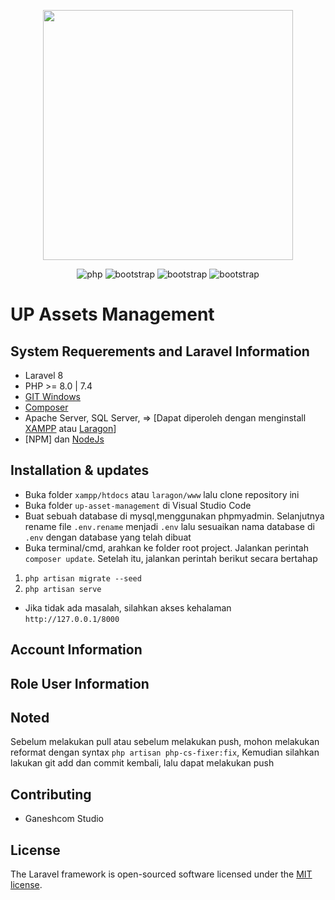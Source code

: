 <p align="center"><a href="https://laravel.com" target="_blank"><img src="https://raw.githubusercontent.com/laravel/art/master/logo-lockup/5%20SVG/2%20CMYK/1%20Full%20Color/laravel-logolockup-cmyk-red.svg" width="400"></a></p>

<p align="center">
<img alt="php" src="https://img.shields.io/badge/PHP-777BB4?style=for-the-badge&logo=php&logoColor=white"> <img alt="bootstrap" src="https://img.shields.io/badge/Bootstrap-563D7C?style=for-the-badge&logo=bootstrap&logoColor=white"> <img alt="bootstrap" src="https://img.shields.io/badge/jQuery-0769AD?style=for-the-badge&logo=jquery&logoColor=white"> <img alt="bootstrap" src="https://img.shields.io/badge/Laravel-FF2D20?style=for-the-badge&logo=laravel&logoColor=white">
</p>

# UP Assets Management

## System Requerements and Laravel Information

-   Laravel 8
-   PHP >= 8.0 | 7.4
-   [GIT Windows](https://git-scm.com/download/win)
-   [Composer](https://getcomposer.org/download/)
-   Apache Server, SQL Server, => [Dapat diperoleh dengan menginstall [XAMPP](https://www.apachefriends.org/download.html) atau [Laragon](https://laragon.org/download/index.html)]
-   [NPM] dan [NodeJs](https://nodejs.org/en/)

## Installation & updates

-   Buka folder `xampp/htdocs` atau `laragon/www` lalu clone repository ini
-   Buka folder `up-asset-management` di Visual Studio Code
-   Buat sebuah database di mysql,menggunakan phpmyadmin. Selanjutnya rename file `.env.rename` menjadi `.env` lalu sesuaikan nama database di `.env` dengan database yang telah dibuat
-   Buka terminal/cmd, arahkan ke folder root project. Jalankan perintah `composer update`. Setelah itu, jalankan perintah berikut secara bertahap

1. `php artisan migrate --seed`
2. `php artisan serve`

-   Jika tidak ada masalah, silahkan akses kehalaman `http://127.0.0.1/8000`

## Account Information

## Role User Information

## Noted

Sebelum melakukan pull atau sebelum melakukan push, mohon melakukan reformat dengan syntax `php artisan php-cs-fixer:fix`, Kemudian silahkan lakukan git add dan commit kembali, lalu dapat melakukan push

## Contributing

-   Ganeshcom Studio

## License

The Laravel framework is open-sourced software licensed under the [MIT license](https://opensource.org/licenses/MIT).
